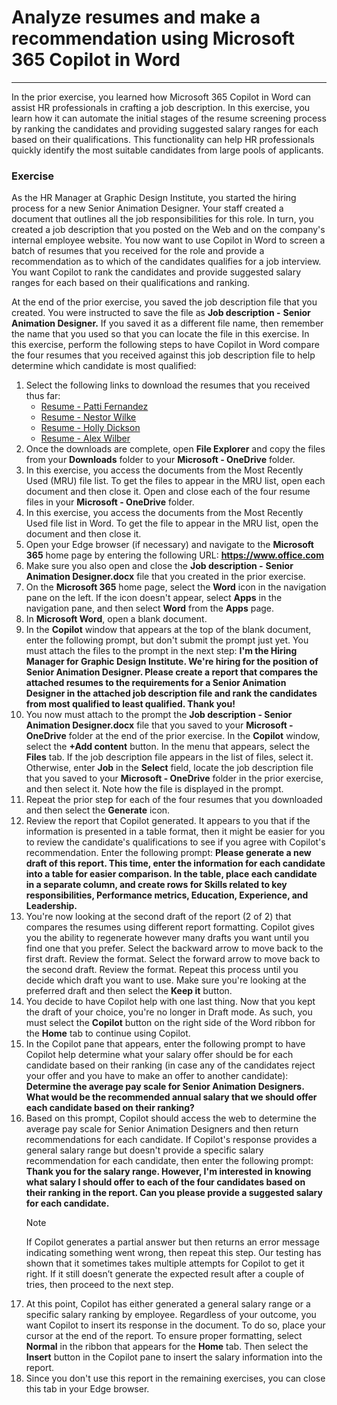 # Analyze resumes and make a recommendation using Microsoft 365 Copilot in Word
---
In the prior exercise, you learned how Microsoft 365 Copilot in Word can assist HR professionals in crafting a job description. In this exercise, you learn how it can automate the initial stages of the resume screening process by ranking the candidates and providing suggested salary ranges for each based on their qualifications. This functionality can help HR professionals quickly identify the most suitable candidates from large pools of applicants.

### Exercise

As the HR Manager at Graphic Design Institute, you started the hiring process for a new Senior Animation Designer. Your staff created a document that outlines all the job responsibilities for this role. In turn, you created a job description that you posted on the Web and on the company's internal employee website. You now want to use Copilot in Word to screen a batch of resumes that you received for the role and provide a recommendation as to which of the candidates qualifies for a job interview. You want Copilot to rank the candidates and provide suggested salary ranges for each based on their qualifications and ranking.

At the end of the prior exercise, you saved the job description file that you created. You were instructed to save the file as **Job description -** **Senior Animation Designer.** If you saved it as a different file name, then remember the name that you used so that you can locate the file in this exercise. In this exercise, perform the following steps to have Copilot in Word compare the four resumes that you received against this job description file to help determine which candidate is most qualified:

1. Select the following links to download the resumes that you received thus far:
    - [Resume - Patti Fernandez](https://go.microsoft.com/fwlink/?linkid=2268829)
    - [Resume - Nestor Wilke](https://go.microsoft.com/fwlink/?linkid=2268930)
    - [Resume - Holly Dickson](https://go.microsoft.com/fwlink/?linkid=2268828)
    - [Resume - Alex Wilber](https://go.microsoft.com/fwlink/?linkid=2269127)
1. Once the downloads are complete, open **File Explorer** and copy the files from your **Downloads** folder to your **Microsoft - OneDrive** folder.
1. In this exercise, you access the documents from the Most Recently Used (MRU) file list. To get the files to appear in the MRU list, open each document and then close it. Open and close each of the four resume files in your **Microsoft - OneDrive** folder.
1. In this exercise, you access the documents from the Most Recently Used file list in Word. To get the file to appear in the MRU list, open the document and then close it. 
1. Open your Edge browser (if necessary) and navigate to the **Microsoft 365** home page by entering the following URL: **https://www.office.com**  
1. Make sure you also open and close the **Job description -** **Senior Animation Designer.docx** file that you created in the prior exercise. 
1. On the **Microsoft 365** home page, select the **Word** icon in the navigation pane on the left. If the icon doesn't appear, select **Apps** in the navigation pane, and then select **Word** from the **Apps** page.
1. In **Microsoft Word**, open a blank document.
1. In the **Copilot** window that appears at the top of the blank document, enter the following prompt, but don't submit the prompt just yet. You must attach the files to the prompt in the next step: **I'm the Hiring Manager for Graphic Design Institute. We're hiring for the position of Senior Animation Designer. Please create a report that compares the attached resumes to the requirements for a Senior Animation Designer in the attached job description file and rank the candidates from most qualified to least qualified. Thank you!**
1. You now must attach to the prompt the **Job description - Senior Animation Designer.docx** file that you saved to your **Microsoft - OneDrive** folder at the end of the prior exercise. In the **Copilot** window, select the **+Add content** button. In the menu that appears, select the **Files** tab. If the job description file appears in the list of files, select it. Otherwise, enter **Job** in the **Select** field, locate the job description file that you saved to your **Microsoft - OneDrive** folder in the prior exercise, and then select it. Note how the file is displayed in the prompt.
1. Repeat the prior step for each of the four resumes that you downloaded and then select the **Generate** icon. 
1. Review the report that Copilot generated. It appears to you that if the information is presented in a table format, then it might be easier for you to review the candidate's qualifications to see if you agree with Copilot's recommendation. Enter the following prompt: **Please generate a new draft of this report. This time, enter the information for each candidate into a table for easier comparison. In the table, place each candidate in a separate column, and create rows for Skills related to key responsibilities, Performance metrics, Education, Experience, and Leadership.**
1. You're now looking at the second draft of the report (2 of 2) that compares the resumes using different report formatting. Copilot gives you the ability to regenerate however many drafts you want until you find one that you prefer. Select the backward arrow to move back to the first draft. Review the format. Select the forward arrow to move back to the second draft. Review the format. Repeat this process until you decide which draft you want to use. Make sure you're looking at the preferred draft and then select the **Keep it** button. 
1. You decide to have Copilot help with one last thing. Now that you kept the draft of your choice, you're no longer in Draft mode. As such, you must select the **Copilot** button on the right side of the Word ribbon for the **Home** tab to continue using Copilot. 
1. In the Copilot pane that appears, enter the following prompt to have Copilot help determine what your salary offer should be for each candidate based on their ranking (in case any of the candidates reject your offer and you have to make an offer to another candidate): **Determine the average pay scale for Senior Animation Designers. What would be the recommended annual salary that we should offer each candidate based on their ranking?**
1. Based on this prompt, Copilot should access the web to determine the average pay scale for Senior Animation Designers and then return recommendations for each candidate. If Copilot's response provides a general salary range but doesn't provide a specific salary recommendation for each candidate, then enter the following prompt: **Thank you for the salary range. However, I'm interested in knowing what salary I should offer to each of the four candidates based on their ranking in the report. Can you please provide a suggested salary for each candidate.** 
    > [!NOTE]
    > If Copilot generates a partial answer but then returns an error message indicating something went wrong, then repeat this step. Our testing has shown that it sometimes takes multiple attempts for Copilot to get it right. If it still doesn’t generate the expected result after a couple of tries, then proceed to the next step.  
1. At this point, Copilot has either generated a general salary range or a specific salary ranking by employee. Regardless of your outcome, you want Copilot to insert its response in the document. To do so, place your cursor at the end of the report. To ensure proper formatting, select **Normal** in the ribbon that appears for the **Home** tab. Then select the **Insert** button in the Copilot pane to insert the salary information into the report.
1. Since you don't use this report in the remaining exercises, you can close this tab in your Edge browser.

   
